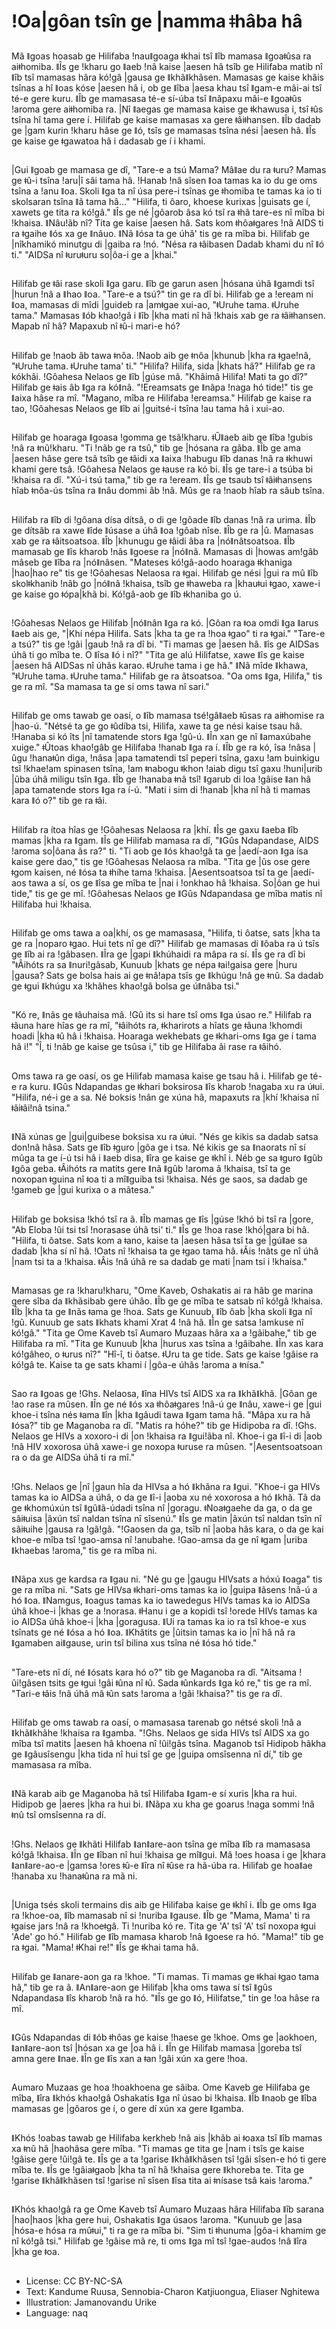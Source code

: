 # !Oa|gôan tsîn ge |namma ǂhâba hâ

##
Mâ ǁgoas hoasab ge Hilifaba !nauǁgoaga ǂkhai tsî ǁîb mamasa ǁgoaǂûsa ra aiǂhomiba. ǁÎs ge !kharu go ǁaeb !nâ kaise |aesen hâ tsîb ge Hilifaba matib nî ǁîb tsî mamasas hâra kó!gâ |gausa ge ǁkhãǁkhãsen. Mamasas ge kaise khâis tsînas a hî ǁoas kóse |aesen hâ i, ob ge ǁîba |aesa khau tsî ǁgam-e mâi-ai tsî té-e gere kuru. ǁÎb ge mamasasa té-e sí-úba tsî ǁnãpaxu mâi-e ǁgoaǂûs !aroma gere aiǂhomiba ra. |Nî ǁaegas ge mamasa kaise ge ǂkhawusa i, tsî ǂûs tsîna hî tama gere í. Hilifab ge kaise mamasas xa gere ǂâiǂhansen. ǁÎb dadab ge |gam kurin !kharu hâse ge ǁó, tsîs ge mamasas tsîna nési |aesen hâ. ǁÎs ge kaise ge ǂgawatoa hâ i dadasab ge í i khami.

##
|Gui ǁgoab ge mamasa ge dî, "Tare-e a tsú Mama? Mâǁae du ra ǂuru? Mamas ge ǂû-i tsîna !aru|î sâi tama hâ. !Hanab !nâ sîsen ǁoa tamas ka io du ge oms tsîna a !anu ǁoa. Skoli ǁga ta nî úsa pere-i tsînas ge ǂhomiba te tamas ka io ti skolsaran tsîna ǁã tama hâ..." "Hilifa, ti ôaro, khoese kurixas |guisats ge í, xawets ge tita ra kó!gâ." ǁÎs ge né |gôarob âsa kó tsî ra ǂhâ tare-es nî mîba bi !khaisa. ǁNâu!ãb nî? Tita ge kaise |aesen hâ. Sats kom ǂhôaǂgares !nâ AIDS ti ra ǂgaihe ǁós xa ge ǁnâuo. ǁNã ǁósa ta ge úhâ' tis ge ra mîba bi. Hilifab ge |nîkhamikó minutgu di |gaiba ra !nó. "Nésa ra ǂâibasen Dadab khami du nî ǁó ti." "AIDSa nî ǂuruǂuru so|ôa-i ge a |khai."

##
Hilifab ge ǂâi rase skoli ǁga garu. ǁîb ge garun asen |hósana úhâ ǁgamdi tsî |hurun !nâ a ǁhao ǁoa. "Tare-e a tsú?" tin ge ra dî bi. Hilifab ge a !eream ni ǁoa, mamasas di mîdi |guideb ra |amǂgae xui-ao, "ǂUruhe tama. ǂUruhe tama." Mamasas ǁób khao!gâ i ǁîb |kha mati nî hã !khais xab ge ra ǂâiǂhansen. Mapab nî hâ? Mapaxub nî ǂû-i mari-e hó?

##
Hilifab ge !naob âb tawa ǂnôa. !Naob aib ge ǂnôa |khunub |kha ra ǂgae!nâ, "ǂUruhe tama. ǂUruhe tama' ti." "Hilifa? Hilifa, sida |khats hâ?" Hilifab ge ra kókhâi. !Gôahesa Nelaos ge ǁîb |gúse mâ. "Khâimâ Hilifa! Mati ta go dî?" Hilifab ge ǂais âb ǁga ra kóǁnâ. "!Ereamsats ge ǁnãpa !naga hó tide!" tis ge ǁaixa hâse ra mî. "Magano, mîba re Hilifaba !ereamsa." Hilifab ge kaise ra tao, !Gôahesas Nelaos ge ǁîb ai |guitsé-i tsîna !au tama hâ i xui-ao.

##
Hilifab ge hoaraga ǁgoasa !gomma ge tsâ!kharu. ǂÛǁaeb aib ge ǁîba !gubis !nâ ra ǂnû!kharu. "Ti !nãb ge ra tsû," tib ge |hósana ra gãba. ǁÎb ge ama |aesen hâse gere tsâ tsîb ge ǂâidi xa ǁaixa !habugu ǁîb danas !nâ ra ǂkhuwi khami gere tsâ. !Gôahesa Nelaos ge ǂause ra kó bi. ǁÎs ge tare-i a tsúba bi !khaisa ra dî. "Xú-i tsú tama," tib ge ra !eream. ǁÎs ge tsaub tsî ǂâiǂhansens hîab ǂnôa-ús tsîna ra ǁnâu dommi âb !nâ. Mûs ge ra !naob hîab ra sâub tsîna.

##
Hilifab ra ǁîb di !gôana dísa dítsâ, o di ge !gôade ǁîb danas !nâ ra urima. ǁÎb ge dítsâb ra xawe ǁîde ǁúsase a úhâ ǁoa !gôab nîse. ǁÎb ge ra |û. Mamasas xab ge ra ǂâitsoatsoa. ǁÎb |khunugu ge ǂâidi âba ra |nóǁnâtsoatsoa. ǁÎb mamasab ge ǁîs kharob !nâs ǁgoese ra |nóǁnâ. Mamasas di |howas am!gâb mâseb ge ǁîba ra |nóǁnâsen. "Mateses kó!gâ-aodo hoaraga ǂkhaniga |hao|hao re" tis ge !Gôahesas Nelaosa ra ǂgai. Hilifab ge nési |gui ra mû ǁîb skolǂkhanib !nâb go |nóǁnâ !khaisa, tsîb ge ǂhaweba ra |khauǂui ǂgao, xawe-i ge kaise go ǂópa|khã bi. Kó!gâ-aob ge ǁîb ǂkhaniba go ú.

##
!Gôahesas Nelaos ge Hilifab |nóǁnân ǁga ra kó. |Gôan ra ǂoa omdi ǁga ǁarus ǁaeb ais ge, "|Khí népa Hilifa. Sats |kha ta ge ra !hoa ǂgao" ti ra ǂgai." "Tare-e a tsú?" tis ge !gâi |gaub !nâ ra dî bi. "Ti mamas ge |aesen hâ. ǁîs ge AIDSas úhâ ti go mîba te. O ǁîsa ǁó i nî?" "Tita ge alú Hilifatse, xawe ǁîs ge kaise |aesen hâ AIDSas nî úhâs karao. ǂUruhe tama i ge hâ." ǁNã mîde ǁkhawa, "ǂUruhe tama. ǂUruhe tama." Hilifab ge ra ãtsoatsoa. "Oa oms ǁga, Hilifa," tis ge ra mî. "Sa mamasa ta ge si oms tawa nî sari."

##
Hilifab ge oms tawab ge oasí, o ǁîb mamasa tsé!gâǁaeb ǂûsas ra aiǂhomise ra |hao-ú. "Nétsé ta ge go ǂûdíba tsi, Hilifa, xawe ta ge nési kaise tsau hâ. !Hanaba si kó îts |nî tamatende stors ǁga !gû-ú. ǁÎn xan ge nî ǁamaxúbahe xuige." ǂÛtoas khao!gâb ge Hilifaba !hanab ǁga ra í. ǁÎb ge ra kó, îsa !nâsa |ûgu !hanaǂûn diga, !nâsa |apa tamatendi tsî peperi tsîna, gaxu !am buinkigu tsî !khae!am spinasen tsîna, !am ǂnabogu ǂkhon !aiab digu tsî gaxu !huni|urib |ûba úhâ miligu tsîn ǁga. ǁÎb ge !hanaba ǂnâ tsî! ǁgarub di loa !gâise ǁan hâ |apa tamatende stors ǁga ra í-ú. "Mati i sim di !hanab |kha nî hã ti mamas kara ǁó o?" tib ge ra ǂâi.

##
Hilifab ra ítoa hîas ge !Gôahesas Nelaosa ra |khí. ǁÎs ge gaxu ǁaeba ǁîb mamas |kha ra ǁgam. ǁÎs ge Hilifab mamasa ra dî, "ǁGûs Ndapandase, AIDS !aroma so|ôana ãs ra?" ti. "Ti aob ge ǁós khao!gâ ta ge |aedí-aon ǁga ísa kaise gere dao," tis ge !Gôahesas Nelaosa ra mîba. "Tita ge |ûs ose gere ǂgom kaisen, né ǁósa ta ǂhíhe tama !khaisa. |Aesentsoatsoa tsî ta ge |aedí-aos tawa a sí, os ge ǁîsa ge mîba te |nai i !onkhao hâ !khaisa. So|ôan ge hui tide," tis ge ge mî. !Gôahesas Nelaos ge ǁGûs Ndapandasa ge mîba matis nî Hilifaba hui !khaisa.

##
Hilifab ge oms tawa a oa|khí, os ge mamasasa, "Hilifa, ti ôatse, sats |kha ta ge ra |noparo ǂgao. Hui tets nî ge dî?" Hilifab ge mamasas di ǁôaba ra ú tsîs ge ǁîb ai ra !gâbasen. ǁÎra ge |gapi ǁkhúhaidi ra mâpa ra sí. ǁÎs ge ra dî bi "ǂÂihóts ra sa ǁnuri!gâsab, Kunuub |khats ge népa ǂai!gaisa gere |huru |gausa? Sats ge bolsa hais ai ge ǂnã!apa tsîs ge ǁkhúgu !nâ ge ǂnû. Sa dadab ge ǂgui ǁkhúgu xa !khãhes khao!gâ bolsa ge úǁnâba tsi."

##
"Kó re, ǁnãs ge ǂâuhaisa mâ. !Gû its si hare tsî oms ǁga úsao re." Hilifab ra ǂâuna hare hîas ge ra mî, "ǂâihóts ra, ǂkharirots a hîats ge ǂâuna !khomdi hoadi |kha ǂû hâ i !khaisa. Hoaraga wekhebats ge ǂkhari-oms ǁga ge í tama hâ i!" "Î, ti !nãb ge kaise ge tsûsa i," tib ge Hilifaba âi rase ra ǂâihó.

##
Oms tawa ra ge oasí, os ge Hilifab mamasa kaise ge tsau hâ i. Hilifab ge té-e ra kuru. ǁGûs Ndapandas ge ǂkhari boksirosa ǁîs kharob !nagaba xu ra úǂui. "Hilifa, né-i ge a sa. Né boksis !nân ge xúna hâ, mapaxuts ra |khí !khaisa nî ǂâiǂâi!nâ tsina."

##
ǁNã xúnas ge |gui|guibese boksisa xu ra úǂui. "Nés ge kikis sa dadab satsa don!nâ hâsa. Sats ge ǁîb ǂguro |gôa ge i tsa. Né kikis ge sa ǁnaorats nî sí mûga ta ge í-ú tsi hâ i ǁaeb disa, ǁîra ge kaise ge ǂkhî i. Néb ge sa ǂguro ǁgûb ǁgôa geba. ǂÂihóts ra matits gere ǁnã ǁgûb !aroma ã !khaisa, tsî ta ge noxopan ǂguina nî ǂoa ti a mîǁguiba tsi !khaisa. Nés ge saos, sa dadab ge !gameb ge |gui kurixa o a mãtesa."

##
Hilifab ge boksisa !khó tsî ra ã. ǁÎb mamas ge ǁîs |gúse !khó bi tsî ra |gore, "Ab Eloba !ûi tsi tsî !norasase úhâ tsi' ti." ǁÎs ge !hoa rase !khó|gara bi hâ. "Hilifa, ti ôatse. Sats kom a ǂano, kaise ta |aesen hâsa tsî ta ge |gúǁae sa dadab |kha sí nî hâ. !Oats nî !khaisa ta ge ǂgao tama hâ. ǂÂis !nâts ge nî úhâ |nam tsi ta a !khaisa. ǂÂis !nâ úhâ re sa dadab ge mati |nam tsi i !khaisa."

##
Mamasas ge ra !kharu!kharu, "Ome Kaveb, Oshakatis ai ra hâb ge marina gere sîba da ǁkhãsibab gere úhâo. ǁÎb ge ge mîba te satsab nî kó!gâ !khaisa. ǁÎb |kha ta ge ǁnãs ǂama ge !hoa. Sats ge Kunuub, ǁîb ôab |kha skoli ǁga nî !gû. Kunuub ge sats ǁkhats khami Xrat 4 !nâ hâ. ǁÎn ge satsa !amkuse nî kó!gâ." "Tita ge Ome Kaveb tsî Aumaro Muzaas hâra xa a !gâibahe," tib ge Hilifaba ra mî. "Tita ge Kunuub |kha |hurus xas tsîna a !gâibahe. ǁÎn xas kara kó!gâheo, o ǂurus nî?" "Hî-î, ti ôatse. ǂUru ta ge tide. Sats ge kaise !gâise ra kó!gâ te. Kaise ta ge sats khami í |gôa-e úhâs !aroma a ǂnísa."

##
Sao ra ǁgoas ge !Ghs. Nelaosa, ǁîna HIVs tsî AIDS xa ra ǁkhãǁkhã. |Gôan ge !ao rase ra mûsen. ǁÎn ge né ǁós xa ǂhôaǂgares !nâ-ú ge ǁnâu, xawe-i ge |gui khoe-i tsîna nés ǂama ǁîn |kha ǁgâudi tawa ǁgam tama hâ. "Mâpa xu ra hã ǁósa?" tib ge Maganoba ra dî. "Matis ra hóhe?" tib ge Hidipoba ra dî. !Ghs. Nelaos ge HIVs a xoxoro-i di |on !khaisa ra ǁgui!ãba nî. Khoe-i ga ǁî-i di |aob !nâ HIV xoxorosa úhâ xawe-i ge noxopa ǂuruse ra mûsen. "|Aesentsoatsoan ra o da ge AIDSa úhâ ti ra mî."

##
!Ghs. Nelaos ge |nî |gaun hîa da HIVsa a hó ǁkhãna ra ǁgui. "Khoe-i ga HIVs tamas ka io AIDSa a úhâ, o da ge ǁî-i |aoba xu né xoxorosa a hó ǁkhã. Tã da ge ǂkhomúxún tsî ǁgûǁã-údadi tsîna nî |goragu. ǂNoaǂgaehe da ga, o da ge sâiǂuisa |ãxún tsî naldan tsîna nî sîsenú." ǁÎs ge matin |ãxún tsî naldan tsîn nî sâiǂuihe |gausa ra !gã!gã. "!Gaosen da ga, tsîb nî |aoba hâs kara, o da ge kai khoe-e mîba tsî !gao-amsa nî !anubahe. !Gao-amsa da ge nî ǂgam |uriba ǁkhaebas !aroma," tis ge ra mîba ni.

##
ǁNãpa xus ge kardsa ra ǁgau ni. "Né gu ge |gaugu HIVsats a hóxú ǁoaga" tis ge ra mîba ni. "Sats ge HIVsa ǂkhari-oms tamas ka io |guipa ǁãsens !nâ-ú a hó ǁoa. ǁNamgus, ǁoagus tamas ka io tawedegus HIVs tamas ka io AIDSa úhâ khoe-i |khas ge a !norasa. ǂHanu i ge a kopidi tsî !orede HIVs tamas ka io AIDSa úhâ khoe-i |kha |goragusa. ǁUi ra tamas ka io ra tsî khoe-e xus tsînats ge né ǁósa a hó ǁoa. ǁKhãtits ge |ûitsin tamas ka io |nî hâ nâ ra ǁgamaben aiǁgause, urin tsî bilina xus tsîna né ǁósa hó tide."

##
"Tare-ets nî dí, né ǁósats kara hó o?" tib ge Maganoba ra dî. "Aitsama !ûi!gâsen tsits ge ǂgui !gâi ǂûna nî ǂû. Sada ǂûnkards ǁga kó re," tis ge ra mî. "Tari-e ǂâis !nâ úhâ mâ ǂûn sats !aroma a !gâi !khaisa?" tis ge ra dî.

##
Hilifab ge oms tawab ra oasí, o mamasasa tarenab go nétsé skoli !nâ a ǁkhãǁkhãhe !khaisa ra ǁgamba. "!Ghs. Nelaos ge sida HIVs tsî AIDS xa go mîba tsî matits |aesen hâ khoena nî !ûi!gâs tsîna. Maganob tsî Hidipob hâkha ge ǁgâusîsengu |kha tida nî hui tsî ge ge |guipa omsîsenna nî dí," tib ge mamasasa ra mîba.

##
ǁNã karab aib ge Maganoba hã tsî Hilifaba ǁgam-e sí xuris |kha ra hui. Hidipob ge |aeres |kha ra hui bi. ǁNãpa xu kha ge goarus !naga sommi !nâ ǂnû tsî omsîsenna ra dí.

##
!Ghs. Nelaos ge ǁkhãti Hilifab ǁanǁare-aon tsîna ge mîba ǁîb ra mamasasa kó!gâ !khaisa. ǁÎn ge ǁîban nî hui !khaisa ge mîǁgui. Mâ !oes hoasa i ge |khara ǁanǁare-ao-e |gamsa !ores ǂû-e ǁîra nî ǂûse ra hã-úba ra. Hilifab ge hoaǁae !hanaba xu !hanaǂûna ra mã ni.

##
|Uniga tsés skoli termains dis aib ge Hilifaba kaise ge ǂkhî i. ǁÎb ge oms ǁga ra !khoe-oa, ǁîb mamasab nî si !nuriba ǁgause. ǁÎb ge "Mama, Mama' ti ra ǂgaise jars !nâ ra !khoeǂgâ. Ti !nuriba kó re. Tita ge 'A' tsî 'A' tsî noxopa ǂgui 'Ade' go hó." Hilifab ge ǁîb mamasa kharob !nâ ǁgoese ra hó. "Mama!" tib ge ra ǂgai. "Mama! ǂKhai re!" ǁÎs ge ǂkhai tama hâ.

##
Hilifab ge ǁanare-aon ga ra !khoe. "Ti mamas. Ti mamas ge ǂkhai ǂgao tama hâ," tib ge ra ã. ǁAnǁare-aon ge Hilifab |kha oms tawa sí tsî ǁgûs Ndapandasa ǁîs kharob !nâ ra hó. "ǁÎs ge go ǁó, Hilifatse," tin ge !oa hâse ra mî.

##
ǁGûs Ndapandas di ǁób ǂhôas ge kaise !haese ge !khoe. Oms ge |aokhoen, ǁanǁare-aon tsî |hósan xa ge |oa hâ i. ǁÎn ge Hilifab mamasa |goreba tsî amna gere ǁnae. ǁÎn ge ǁîs xan a ǂan !gâi xún xa gere !hoa.

##
Aumaro Muzaas ge hoa !hoakhoena ge sâiba. Ome Kaveb ge Hilifaba ge mîba, ǁîra ǁkhós khao!gâ Oshakatis ǁga nî úsao bi !khaisa. ǁÎb ǁnaob ge ǁîba mamasas ge |gôaros ge í, o gere dí xún xa gere ǁgamba.

##
ǁKhós !oabas tawab ge Hilifaba kerkheb !nâ ais |khãb ai ǂoaxa tsî ǁîb mamas xa ǂnû hâ |haohâsa gere mîba. "Ti mamas ge tita ge |nam i tsîs ge kaise !gâise gere !ûi!gâ te. ǁÎs ge a ta !garise ǁkhãǁkhãsen tsî !gâi sîsen-e hó ti gere mîba te. ǁÎs ge !gâiaǂgaob |kha ta nî hâ !khaisa gere ǁkhoreba te. Tita ge !garise ǁkhãǁkhãsen tsî !garise nî sîsen ǁîsa tita ai ǂnísase tsâ kais !aroma."

##
ǁKhós khao!gâ ra ge Ome Kaveb tsî Aumaro Muzaas hâra Hilifaba ǁîb sarana |hao|haos |kha gere hui, Oshakatis ǁga úsaos !aroma. "Kunuub ge |asa |hósa-e hósa ra mûǂui," ti ra ge ra mîba bi. "Sim ti ǂhunuma |gôa-i khamim ge nî kó!gâ tsi." Hilifab ge !gâise mã re, ti oms ǁga mî tsî !gae-audos !nâ ǁîra |kha ge ǂoa.

##
* License: CC BY-NC-SA
* Text: Kandume Ruusa, Sennobia-Charon Katjiuongua, Eliaser Nghitewa
* Illustration: Jamanovandu Urike
* Language: naq
